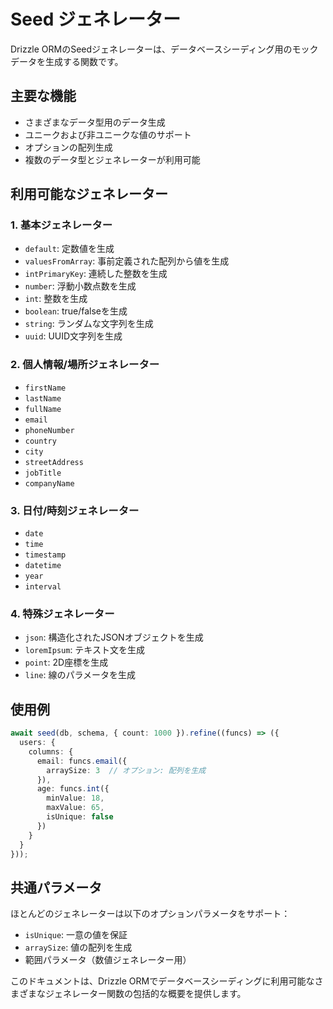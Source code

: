 # Seed ジェネレーター

Drizzle ORMのSeedジェネレーターは、データベースシーディング用のモックデータを生成する関数です。

## 主要な機能

- さまざまなデータ型用のデータ生成
- ユニークおよび非ユニークな値のサポート
- オプションの配列生成
- 複数のデータ型とジェネレーターが利用可能

## 利用可能なジェネレーター

### 1. 基本ジェネレーター
- `default`: 定数値を生成
- `valuesFromArray`: 事前定義された配列から値を生成
- `intPrimaryKey`: 連続した整数を生成
- `number`: 浮動小数点数を生成
- `int`: 整数を生成
- `boolean`: true/falseを生成
- `string`: ランダムな文字列を生成
- `uuid`: UUID文字列を生成

### 2. 個人情報/場所ジェネレーター
- `firstName`
- `lastName`
- `fullName`
- `email`
- `phoneNumber`
- `country`
- `city`
- `streetAddress`
- `jobTitle`
- `companyName`

### 3. 日付/時刻ジェネレーター
- `date`
- `time`
- `timestamp`
- `datetime`
- `year`
- `interval`

### 4. 特殊ジェネレーター
- `json`: 構造化されたJSONオブジェクトを生成
- `loremIpsum`: テキスト文を生成
- `point`: 2D座標を生成
- `line`: 線のパラメータを生成

## 使用例

```typescript
await seed(db, schema, { count: 1000 }).refine((funcs) => ({
  users: {
    columns: {
      email: funcs.email({
        arraySize: 3  // オプション: 配列を生成
      }),
      age: funcs.int({
        minValue: 18,
        maxValue: 65,
        isUnique: false
      })
    }
  }
}));
```

## 共通パラメータ

ほとんどのジェネレーターは以下のオプションパラメータをサポート：
- `isUnique`: 一意の値を保証
- `arraySize`: 値の配列を生成
- 範囲パラメータ（数値ジェネレーター用）

このドキュメントは、Drizzle ORMでデータベースシーディングに利用可能なさまざまなジェネレーター関数の包括的な概要を提供します。
